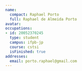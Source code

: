 ```yaml
---
name:
  compact: Raphael Porto
  full: Raphael de Almeida Porto
avatar:
occupations:
- id: 20052370245
  type: student
  campus: ifpb-jp
  course: cstsi
  isFinished: true
addresses:
  email: porto.raphael@gmail.com
---
```


